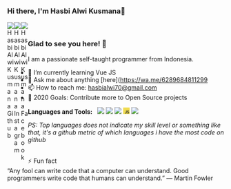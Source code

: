 ### Hi there, I'm Hasbi Alwi Kusmana👋
<a href="https://github.com/hasbiak">
  <img align="left" alt="Hasbi Alwi Kusmana Github" width="16px" src="https://cdn.jsdelivr.net/npm/simple-icons@v3/icons/github.svg" />
</a>
<a href="https://instagram.com/hasbialwikusmana/">
  <img align="left" alt="Hasbi Alwi Kusmana Instagram" width="16px" src="https://cdn.jsdelivr.net/npm/simple-icons@v3/icons/instagram.svg" />
</a>
<a href="https://www.facebook.com/hasbialwi26/">
  <img align="left" alt="Hasbi Alwi Kusmana Facebook" width="16px" src="https://cdn.jsdelivr.net/npm/simple-icons@v3/icons/facebook.svg" />
</a>

<br />

### Glad to see you here! 🤩 &nbsp;

I am a passionate self-taught programmer from Indonesia.
- 🌱 I’m currently learning Vue JS
- 💬 Ask me about anything [here](https://wa.me/6289684811299
- 📫 How to reach me: hasbialwi70@gmail.com <br>
- 🥅 2020 Goals: Contribute more to Open Source projects

**Languages and Tools:** &nbsp;
<code><img height="15" src="https://raw.githubusercontent.com/github/explore/80688e429a7d4ef2fca1e82350fe8e3517d3494d/topics/python/html.png"></code>
<code><img height="15" src="https://raw.githubusercontent.com/github/explore/80688e429a7d4ef2fca1e82350fe8e3517d3494d/topics/android/css.png"></code>
<code><img height="15" src="https://raw.githubusercontent.com/github/explore/56a826d05cf762b2b50ecbe7d492a839b04f3fbf/topics/laravel/node.js.png"></code>
<code><img height="15" src="https://raw.githubusercontent.com/github/explore/80688e429a7d4ef2fca1e82350fe8e3517d3494d/topics/javascript/javascript.png"></code>
<code><img height="15" src="https://raw.githubusercontent.com/github/explore/80688e429a7d4ef2fca1e82350fe8e3517d3494d/topics/firebase/bootstrap.png"></code>



*PS: Top languages does not indicate my skill level or something like that, it's a github metric of which languages i have the most code on github*

<br />
⚡ Fun fact <br>
“Any fool can write code that a computer can understand. Good programmers write code that humans can understand.” — Martin Fowler
